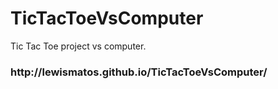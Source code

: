 # TicTacToeVsComputer
Tic Tac Toe project vs computer.
<h3>http://lewismatos.github.io/TicTacToeVsComputer/</h3>
